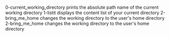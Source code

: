 0-current_working_directory prints the absolute path name of the current working directory
1-listit displays the content list of your current directory
2-bring_me_home changes the working directory to the user's home directory
2-bring_me_home changes the working directory to the user's home directory

